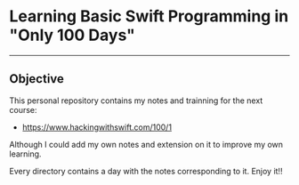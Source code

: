 # Learning Basic Swift Programming in "Only 100 Days"
---

## Objective

This personal repository contains my notes and trainning for the next course:

- https://www.hackingwithswift.com/100/1

Although I could add my own notes and extension on it to improve my own learning.


Every directory contains a day with the notes corresponding to it. Enjoy it!!

